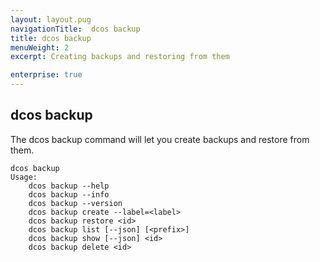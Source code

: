 ```yaml
---
layout: layout.pug
navigationTitle:  dcos backup
title: dcos backup
menuWeight: 2
excerpt: Creating backups and restoring from them

enterprise: true
---
```



## dcos backup
The dcos backup command will let you create backups and restore from them.

```
dcos backup
Usage:
    dcos backup --help
    dcos backup --info
    dcos backup --version
    dcos backup create --label=<label>
    dcos backup restore <id>
    dcos backup list [--json] [<prefix>]
    dcos backup show [--json] <id>
    dcos backup delete <id>
```
